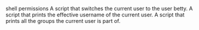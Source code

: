 shell permissions
A script that switches the current user to the user betty. 
A script that prints the effective username of the current user.
A script that prints all the groups the current user is part of.
